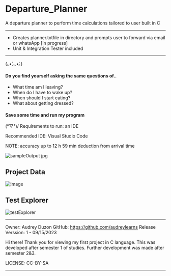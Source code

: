 # Departure_Planner
A departure planner to perform time calculations tailored to user built in C
***
- Creates planner.txtfile in directory and prompts user to forward via email or whatsApp [in progress]
- Unit & Integration Tester included
***

(｡•́︿•̀｡)
#### Do you find yourself asking the same questions of..
- What time am I leaving?
- When do I have to wake up?
- When should I start eating?
- What about getting dressed? 

#### Save some time and run my program
(°▽°)/
Requirements to run: an IDE

Recommended IDE: Visual Studio Code

NOTE: accuracy up to 12 h 59 min deduction from arrival time

![sampleOutput jpg](https://github.com/audreylearns/Departure_Planner/assets/109978653/b0e4c695-5d66-4d72-af73-8eee49a09e4d)

## Project Data
![image](https://github.com/audreylearns/Departure_Planner/assets/109978653/9305f6fc-ee68-419e-a48e-72d46daa1f8a)

## Test Explorer
![testExplorer](https://github.com/audreylearns/Departure_Planner/assets/109978653/f7238747-c59f-49b3-b262-d207eefc11f5)


***
Owner: Audrey Duzon
GitHub: https://github.com/audreylearns
Release Verssion: 1 - 09/15/2023

Hi there!
Thank you for viewing my first project in C language.
This was developed after semester 1 of studies.
Further development was made after semester 2&3.

LICENSE: CC-BY-SA
***
